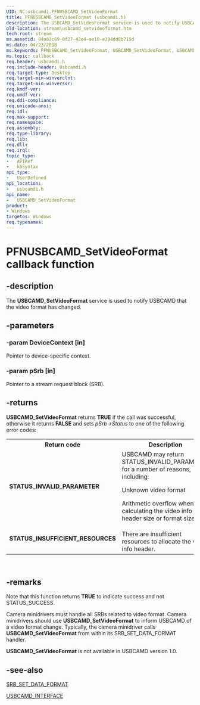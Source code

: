 ```yaml
---
UID: NC:usbcamdi.PFNUSBCAMD_SetVideoFormat
title: PFNUSBCAMD_SetVideoFormat (usbcamdi.h)
description: The USBCAMD_SetVideoFormat service is used to notify USBCAMD that the video format has changed.
old-location: stream\usbcamd_setvideoformat.htm
tech.root: stream
ms.assetid: 84a63c69-0f27-42e4-ae10-e394dd8b715d
ms.date: 04/23/2018
ms.keywords: PFNUSBCAMD_SetVideoFormat, USBCAMD_SetVideoFormat, USBCAMD_SetVideoFormat routine [Streaming Media Devices], stream.usbcamd_setvideoformat, usbcamdi/USBCAMD_SetVideoFormat, usbcmdpr_c4209df8-d0e2-4727-b9f8-4b9b734be34c.xml
ms.topic: callback
req.header: usbcamdi.h
req.include-header: Usbcamdi.h
req.target-type: Desktop
req.target-min-winverclnt: 
req.target-min-winversvr: 
req.kmdf-ver: 
req.umdf-ver: 
req.ddi-compliance: 
req.unicode-ansi: 
req.idl: 
req.max-support: 
req.namespace: 
req.assembly: 
req.type-library: 
req.lib: 
req.dll: 
req.irql: 
topic_type:
-	APIRef
-	kbSyntax
api_type:
-	UserDefined
api_location:
-	usbcamdi.h
api_name:
-	USBCAMD_SetVideoFormat
product:
- Windows
targetos: Windows
req.typenames: 
---
```


# PFNUSBCAMD_SetVideoFormat callback function


## -description


The <b>USBCAMD_SetVideoFormat</b> service is used to notify USBCAMD that the video format has changed.


## -parameters




### -param DeviceContext [in]

Pointer to device-specific context.


### -param pSrb [in]

Pointer to a stream request block (SRB).


## -returns



<b>USBCAMD_SetVideoFormat</b> returns <b>TRUE</b> if the call was successful, otherwise it returns <b>FALSE</b> and sets <i>pSrb-&gt;Status</i> to one of the following error codes:

<table>
<tr>
<th>Return code</th>
<th>Description</th>
</tr>
<tr>
<td width="40%">
<dl>
<dt><b>STATUS_INVALID_PARAMETER</b></dt>
</dl>
</td>
<td width="60%">
USBCAMD may return STATUS_INVALID_PARAMETER for a number of reasons, including:

Unknown video format

Arithmetic overflow when calculating the video info header size or format size.

</td>
</tr>
<tr>
<td width="40%">
<dl>
<dt><b>STATUS_INSUFFICIENT_RESOURCES</b></dt>
</dl>
</td>
<td width="60%">
There are insufficient resources to allocate the video info header.

</td>
</tr>
</table>
 




## -remarks



Note that this function returns <b>TRUE</b> to indicate success and not STATUS_SUCCESS.

Camera minidrivers must handle all SRBs related to video format. Camera minidrivers should use <b>USBCAMD_SetVideoFormat</b> to inform USBCAMD of a video format change. Typically, the camera minidriver calls <b>USBCAMD_SetVideoFormat</b> from within its SRB_SET_DATA_FORMAT handler.

<b>USBCAMD_SetVideoFormat</b> is not available in USBCAMD version 1.0.




## -see-also




<a href="https://msdn.microsoft.com/library/windows/hardware/ff568201">SRB_SET_DATA_FORMAT</a>



<a href="https://msdn.microsoft.com/library/windows/hardware/ff568605">USBCAMD_INTERFACE</a>
 

 

